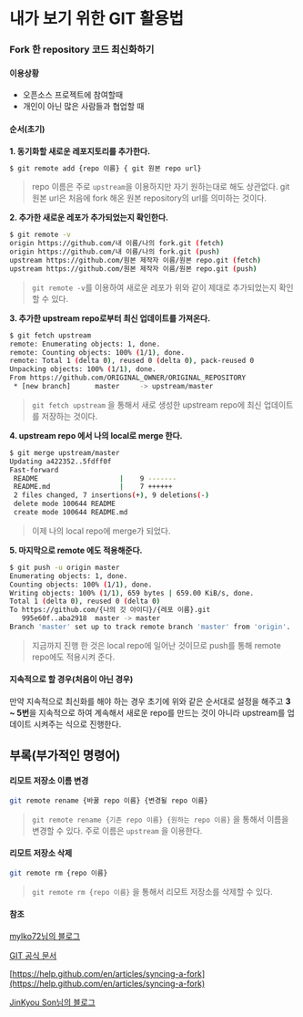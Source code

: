# 내가 보기 위한 GIT 활용법

### Fork 한 repository 코드 최신화하기  
  
#### 이용상황

- 오픈소스 프로젝트에 참여할때
- 개인이 아닌 많은 사람들과 협업할 때  
  
  
  
#### 순서(초기)

**1. 동기화할 새로운 레포지토리를 추가한다.**
  
```bash
$ git remote add {repo 이름} { git 원본 repo url}
```  

> repo 이름은 주로 `upstream`을 이용하지만 자기 원하는대로 해도 상관없다.
git 원본 url은 처음에 fork 해온 원본 repository의 url를 의미하는 것이다.  



**2. 추가한 새로운 레포가 추가되었는지 확인한다.**
  
```bash
$ git remote -v
origin https://github.com/내 이름/나의 fork.git (fetch)  
origin https://github.com/내 이름/나의 fork.git (push)  
upstream https://github.com/원본 제작자 이름/원본 repo.git (fetch)    
upstream https://github.com/원본 제작자 이름/원본 repo.git (push)  
```  


> `git remote -v`를 이용하여 새로운 레포가 위와 같이 제대로 추가되었는지 확인할 수 있다.    



**3. 추가한 upstream repo로부터 최신 업데이트를 가져온다.**  
  
```bash
$ git fetch upstream
remote: Enumerating objects: 1, done.
remote: Counting objects: 100% (1/1), done.
remote: Total 1 (delta 0), reused 0 (delta 0), pack-reused 0
Unpacking objects: 100% (1/1), done.
From https://github.com/ORIGINAL_OWNER/ORIGINAL_REPOSITORY
 * [new branch]      master     -> upstream/master
```  

> `git fetch upstream` 을 통해서 새로 생성한 upstream repo에 최신 업데이트를 저장하는 것이다.  



**4. upstream repo 에서 나의 local로 merge 한다.**  
  
```bash
$ git merge upstream/master
Updating a422352..5fdff0f
Fast-forward
 README                    |    9 -------
 README.md                 |    7 ++++++
 2 files changed, 7 insertions(+), 9 deletions(-)
 delete mode 100644 README
 create mode 100644 README.md
```  

> 이제 나의 local repo에 merge가 되었다.  


  
**5. 마지막으로 remote 에도 적용해준다.**  
  
``` bash
$ git push -u origin master
Enumerating objects: 1, done.
Counting objects: 100% (1/1), done.
Writing objects: 100% (1/1), 659 bytes | 659.00 KiB/s, done.
Total 1 (delta 0), reused 0 (delta 0)
To https://github.com/{나의 깃 아이디}/{레포 이름}.git
   995e60f..aba2918  master -> master
Branch 'master' set up to track remote branch 'master' from 'origin'.
```  
> 지금까지 진행 한 것은 local repo에 일어난 것이므로 push를 통해 remote repo에도 적용시켜 준다.


#### 지속적으로 할 경우(처음이 아닌 경우)  
만약 지속적으로 최신화를 해야 하는 경우 초기에 위와 같은 순서대로 설정을 해주고 **3 ~ 5번**을 지속적으로 하여 계속해서 새로운 repo를 만드는 것이 아니라 upstream를 업데이트 시켜주는 식으로 진행한다.  



## 부록(부가적인 명령어)  
  
#### 리모트 저장소 이름 변경
  
```bash
git remote rename {바꿀 repo 이름} {변경될 repo 이름}
```
  
> `git remote rename {기존 repo 이름} {원하는 repo 이름}` 을 통해서 이름을 변경할 수 있다. 주로 이름은 `upstream` 을 이용한다.
  
  
#### 리모트 저장소 삭제
  
```bash
git remote rm {repo 이름}
```
  
> `git remote rm {repo 이름}` 을 통해서 리모트 저장소를 삭제할 수 있다.

#### 참조

[mylko72님의 블로그](https://mylko72.gitbooks.io/git/content/remote/remove.html)  

[GIT 공식 문서](https://git-scm.com/book/ko/v1/%EC%8B%9C%EC%9E%91%ED%95%98%EA%B8%B0)

[https://help.github.com/en/articles/syncing-a-fork](https://help.github.com/en/articles/syncing-a-fork)

[JinKyou Son님의 블로그](https://json.postype.com/post/210431)

